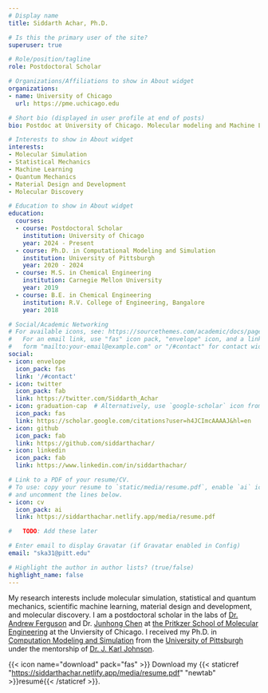 ```yaml
---
# Display name
title: Siddarth Achar, Ph.D.

# Is this the primary user of the site?
superuser: true

# Role/position/tagline
role: Postdoctoral Scholar

# Organizations/Affiliations to show in About widget
organizations:
- name: University of Chicago
  url: https://pme.uchicago.edu

# Short bio (displayed in user profile at end of posts)
bio: Postdoc at University of Chicago. Molecular modeling and Machine Learning.

# Interests to show in About widget
interests:
- Molecular Simulation
- Statistical Mechanics
- Machine Learning
- Quantum Mechanics
- Material Design and Development
- Molecular Discovery

# Education to show in About widget
education:
  courses:
  - course: Postdoctoral Scholar
    institution: University of Chicago
    year: 2024 - Present
  - course: Ph.D. in Computational Modeling and Simulation
    institution: University of Pittsburgh
    year: 2020 - 2024
  - course: M.S. in Chemical Engineering
    institution: Carnegie Mellon University
    year: 2019
  - course: B.E. in Chemical Engineering
    institution: R.V. College of Engineering, Bangalore
    year: 2018

# Social/Academic Networking
# For available icons, see: https://sourcethemes.com/academic/docs/page-builder/#icons
#   For an email link, use "fas" icon pack, "envelope" icon, and a link in the
#   form "mailto:your-email@example.com" or "/#contact" for contact widget.
social:
- icon: envelope
  icon_pack: fas
  link: '/#contact'
- icon: twitter
  icon_pack: fab
  link: https://twitter.com/Siddarth_Achar
- icon: graduation-cap  # Alternatively, use `google-scholar` icon from `ai` icon pack
  icon_pack: fas
  link: https://scholar.google.com/citations?user=h4JCImcAAAAJ&hl=en
- icon: github
  icon_pack: fab
  link: https://github.com/siddarthachar/
- icon: linkedin
  icon_pack: fab
  link: https://www.linkedin.com/in/siddarthachar/

# Link to a PDF of your resume/CV.
# To use: copy your resume to `static/media/resume.pdf`, enable `ai` icons in `params.toml`, 
# and uncomment the lines below.
- icon: cv
  icon_pack: ai
  link: https://siddarthachar.netlify.app/media/resume.pdf

#   TODO: Add these later

# Enter email to display Gravatar (if Gravatar enabled in Config)
email: "ska31@pitt.edu"

# Highlight the author in author lists? (true/false)
highlight_name: false
---
```

My research interests include molecular simulation, statistical and quantum mechanics, scientific machine learning, material design and development, and molecular discovery. I am a postdoctoral scholar in the labs of [Dr. Andrew Ferguson](https://www.ferglab.com) and Dr. [Junhong Chen](https://www.junhongchengroup.pme.uchicago.edu) at [the Pritkzer School of Molecular Engineering](https://pme.uchicago.edu) at the Unviersity of Chicago. I received my Ph.D. in [Computation Modeling and Simulation](https://www.cmsp.pitt.edu) from the [University of Pittsburgh](https://www.pitt.edu) under the mentorship of [Dr. J. Karl Johnson](http://puccini.che.pitt.edu).

{{< icon name="download" pack="fas" >}} Download my {{< staticref "https://siddarthachar.netlify.app/media/resume.pdf" "newtab" >}}resumé{{< /staticref >}}.
